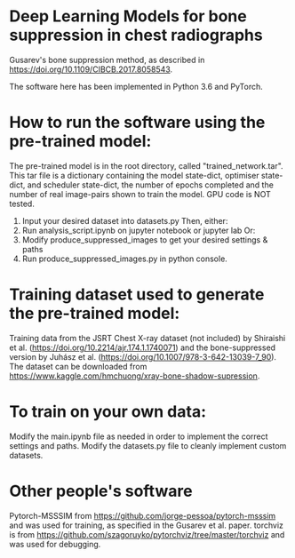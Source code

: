 # Deep Learning Models for bone suppression in chest radiographs
 Gusarev's bone suppression method, as described in https://doi.org/10.1109/CIBCB.2017.8058543.
 
 The software here has been implemented in Python 3.6 and PyTorch.
 
 # How to run the software using the pre-trained model:
 The pre-trained model is in the root directory, called "trained_network.tar".  This tar file is a dictionary containing the model state-dict, optimiser state-dict, and scheduler state-dict, the number of epochs completed and the number of real image-pairs shown to train the model.
 GPU code is NOT tested.
 
 1) Input your desired dataset into datasets.py
 Then, either:
 2) Run analysis_script.ipynb on jupyter notebook or jupyter lab
 Or:
 2) Modify produce_suppressed_images to get your desired settings & paths
 3) Run produce_suppressed_images.py in python console.
 
 # Training dataset used to generate the pre-trained model:
 Training data from the JSRT Chest X-ray dataset (not included) by Shiraishi et al. (https://doi.org/10.2214/ajr.174.1.1740071) and the bone-suppressed version by Juhász et al. (https://doi.org/10.1007/978-3-642-13039-7_90).  The dataset can be downloaded from https://www.kaggle.com/hmchuong/xray-bone-shadow-supression.
 
 # To train on your own data:
 Modify the main.ipynb file as needed in order to implement the correct settings and paths.
 Modify the datasets.py file to cleanly implement custom datasets.
 
 # Other people's software
 Pytorch-MSSSIM from https://github.com/jorge-pessoa/pytorch-msssim and was used for training, as specified in the Gusarev et al. paper.
 torchviz is from https://github.com/szagoruyko/pytorchviz/tree/master/torchviz and was used for debugging.
 
 